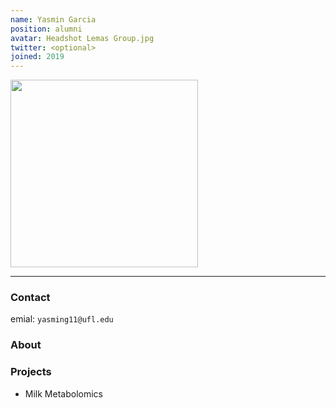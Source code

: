 ```yaml
---
name: Yasmin Garcia
position: alumni
avatar: Headshot Lemas Group.jpg
twitter: <optional>
joined: 2019
---
```


<img width="300" src="{{site.baseurl}}/images/people/{{page.avatar}}" data-action="zoom">

---

### Contact

emial: `yasming11@ufl.edu` <br>

### About


### Projects

- Milk Metabolomics